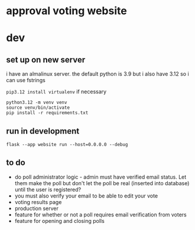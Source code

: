 # approval voting website

# dev
## set up on new server
i have an almalinux server. the default python is 3.9 but i also have 3.12 so i can use fstrings

`pip3.12 install virtualenv` if necessary

```
python3.12 -m venv venv
source venv/bin/activate
pip install -r requirements.txt
```

## run in development

```
flask --app website run --host=0.0.0.0 --debug
```

## to do
* do poll administrator logic - admin must have verified email status. Let them make the poll but don't let the poll be real (inserted into database) until the user is registered?
* you must also verify your email to be able to edit your vote
* voting results page
* production server
* feature for whether or not a poll requires email verification from voters
* feature for opening and closing polls